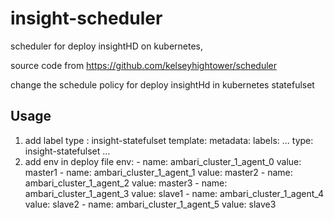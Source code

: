 # insight-scheduler

scheduler for deploy insightHD on kubernetes,

source code from https://github.com/kelseyhightower/scheduler

change the schedule policy for deploy insightHd in kubernetes statefulset

## Usage
1. add label  type : insight-statefulset
  template:
    metadata:
      labels:
        ...
        type: insight-statefulset
        ...
2. add env in deploy file
        env:
        - name: ambari_cluster_1_agent_0
          value: master1
        - name: ambari_cluster_1_agent_1
          value: master2
        - name: ambari_cluster_1_agent_2
          value: master3
        - name: ambari_cluster_1_agent_3
          value: slave1
        - name: ambari_cluster_1_agent_4
          value: slave2
        - name: ambari_cluster_1_agent_5
          value: slave3

